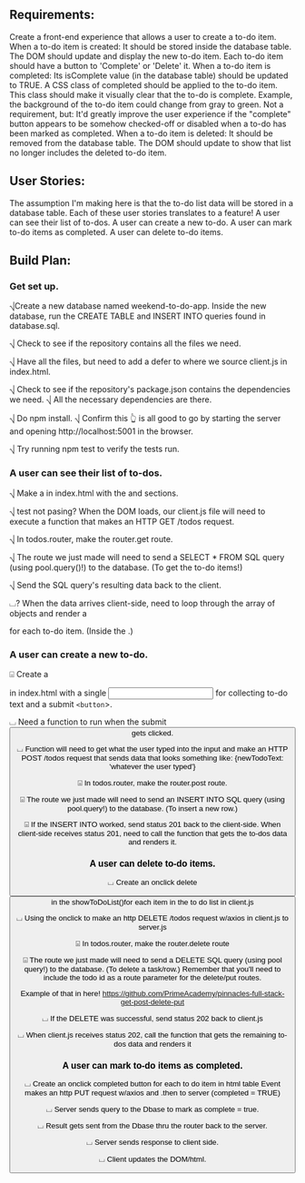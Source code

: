 ## Requirements:
Create a front-end experience that allows a user to create a to-do item.
When a to-do item is created:
It should be stored inside the database table.
The DOM should update and display the new to-do item.
Each to-do item should have a button to 'Complete' or 'Delete' it.
When a to-do item is completed:
Its isComplete value (in the database table) should be updated to TRUE.
A CSS class of completed should be applied to the to-do item.
This class should make it visually clear that the to-do is complete.
Example, the background of the to-do item could change from gray to green.
Not a requirement, but: It'd greatly improve the user experience if the "complete" button appears to be somehow checked-off or disabled when a to-do has been marked as completed.
When a to-do item is deleted:
It should be removed from the database table.
The DOM should update to show that list no longer includes the deleted to-do item.
## User Stories:
The assumption I'm making here is that the to-do list data will be stored in a database table.
Each of these user stories translates to a feature!
A user can see their list of to-dos.
A user can create a new to-do.
A user can mark to-do items as completed.
A user can delete to-do items.
## Build Plan:

### Get set up.

⎷Create a new database named weekend-to-do-app.
Inside the new database, run the CREATE TABLE and INSERT INTO queries found in database.sql.

⎷ Check to see if the repository contains all the files we need.

⎷ Have all the files, but need to add a defer to where we source client.js in index.html.

⎷ Check to see if the repository's package.json contains the dependencies we need.
⎷ All the necessary dependencies are there.

⎷ Do npm install.
⎷ Confirm this :point_up_2: is all good to go by starting the server and opening http://localhost:5001 in the browser.

⎷ Try running npm test to verify the tests run.

### A user can see their list of to-dos.

⎷ Make a <table> in index.html with the <thead> and <tbody> sections.

⎷ test not pasing? When the DOM loads, our client.js file will need to execute a function that makes an HTTP GET /todos request.

⎷ In todos.router, make the router.get route.

⎷ The route we just made will need to send a SELECT * FROM SQL query (using pool.query()!) to the database. (To get the to-do items!)

⎷ Send the SQL query's resulting data back to the client.

⌴? When the data arrives client-side, 
need to loop through the array of objects and 
render a <tr> for each to-do item. (Inside the <tbody>.)

### A user can create a new to-do.

⌻ Create a <form> in index.html with a single <input> for collecting to-do text and a submit `<button`>.

⌴ Need a function to run when the submit <button> gets clicked.

⌴ Function will need to get 
what the user typed into the input and make an HTTP POST /todos request that sends data that looks something like:
{newTodoText: 'whatever the user typed'}

⌻ In todos.router, make the router.post route.

⌻ The route we just made will need to send an INSERT INTO SQL query (using pool.query!) to the database. (To insert a new row.)

⌻ If the INSERT INTO worked, send status 201 back to the client-side.
When client-side receives status 201, need to call the function that gets the to-dos data and renders it.

### A user can delete to-do items.


⌴ Create an onclick delete <button> in the showToDoList()for each item in the to do list in client.js   

⌴ Using the onclick to make an http DELETE /todos request w/axios in client.js to server.js


⌻ In todos.router, make the router.delete route

⌻ The route we just made will need to send a DELETE SQL query (using pool query!) to the database. (To delete a task/row.)  Remember that you'll need to include the todo id as a route parameter for the delete/put routes. 

Example of that in here!
https://github.com/PrimeAcademy/pinnacles-full-stack-get-post-delete-put

⌴ If the DELETE was successful, send status 202 back to client.js

⌴ When client.js receives status 202, call the function that gets the remaining to-dos data and renders it

### A user can mark to-do items as completed.

⌴ Create an onclick completed button for each to do item in html table
Event makes an http PUT request w/axios and .then to server (completed = TRUE)

⌴ Server sends query to the Dbase to mark as complete = true.

⌴ Result gets sent from the Dbase thru the router back to the server.

⌴ Server sends response to client side. 

⌴ Client updates the DOM/html.